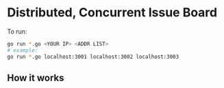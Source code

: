 # Distributed, Concurrent Issue Board

To run:

~~~bash
go run *.go <YOUR IP> <ADDR LIST>
# example:
go run *.go localhost:3001 localhost:3002 localhost:3003
~~~

## How it works
